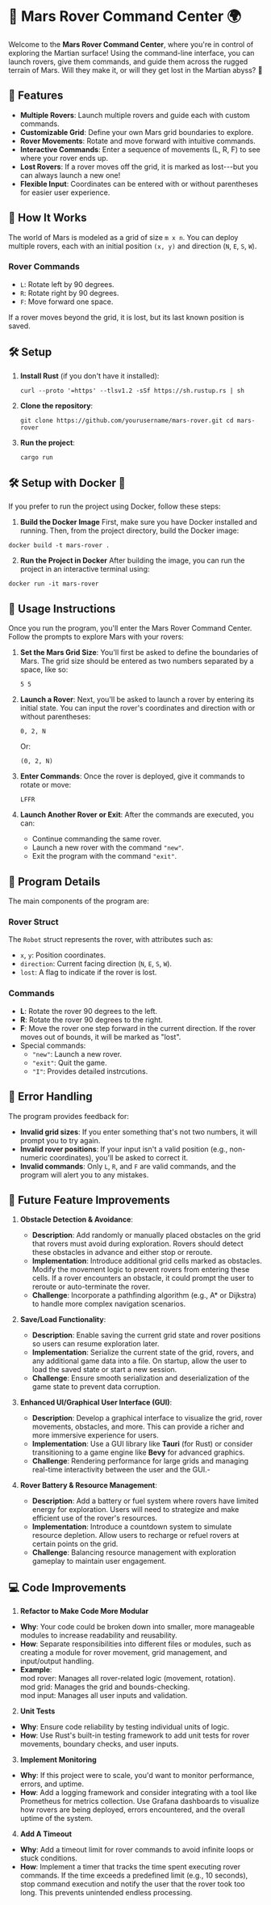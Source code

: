 🚀 Mars Rover Command Center 🌍
===============================

Welcome to the **Mars Rover Command Center**, where you're in control of exploring the Martian surface! Using the command-line interface, you can launch rovers, give them commands, and guide them across the rugged terrain of Mars. Will they make it, or will they get lost in the Martian abyss? 🌌

🌟 Features
-----------

-   **Multiple Rovers**: Launch multiple rovers and guide each with custom commands.
-   **Customizable Grid**: Define your own Mars grid boundaries to explore.
-   **Rover Movements**: Rotate and move forward with intuitive commands.
-   **Interactive Commands**: Enter a sequence of movements (L, R, F) to see where your rover ends up.
-   **Lost Rovers**: If a rover moves off the grid, it is marked as lost---but you can always launch a new one!
-   **Flexible Input**: Coordinates can be entered with or without parentheses for easier user experience.

🚧 How It Works
---------------

The world of Mars is modeled as a grid of size `m x n`. You can deploy multiple rovers, each with an initial position `(x, y)` and direction (`N`, `E`, `S`, `W`).

### Rover Commands

-   `L`: Rotate left by 90 degrees.
-   `R`: Rotate right by 90 degrees.
-   `F`: Move forward one space.

If a rover moves beyond the grid, it is lost, but its last known position is saved.

🛠️ Setup
---------

1.  **Install Rust** (if you don't have it installed):

    `curl --proto '=https' --tlsv1.2 -sSf https://sh.rustup.rs | sh`

2.  **Clone the repository**:

    `git clone https://github.com/yourusername/mars-rover.git
    cd mars-rover`

3.  **Run the project**:

    `cargo run`

  🛠️ Setup with Docker 🐳
 --------------------------
 If you prefer to run the project using Docker, follow these steps:

1. **Build the Docker Image**
First, make sure you have Docker installed and running. Then, from the project directory, build the Docker image:

`docker build -t mars-rover .`

2. **Run the Project in Docker**
After building the image, you can run the project in an interactive terminal using:

`docker run -it mars-rover`

📝 Usage Instructions
---------------------

Once you run the program, you'll enter the Mars Rover Command Center. Follow the prompts to explore Mars with your rovers:

1.  **Set the Mars Grid Size**: You'll first be asked to define the boundaries of Mars. The grid size should be entered as two numbers separated by a space, like so:

    `5 5`

2.  **Launch a Rover**: Next, you'll be asked to launch a rover by entering its initial state. You can input the rover's coordinates and direction with or without parentheses:

    `0, 2, N`

    Or:

    `(0, 2, N)`

3.  **Enter Commands**: Once the rover is deployed, give it commands to rotate or move:

    `LFFR`

4.  **Launch Another Rover or Exit**: After the commands are executed, you can:

    -   Continue commanding the same rover.
    -   Launch a new rover with the command `"new"`.
    -   Exit the program with the command `"exit"`.



🔧 Program Details
------------------

The main components of the program are:

### Rover Struct

The `Robot` struct represents the rover, with attributes such as:

-   `x`, `y`: Position coordinates.
-   `direction`: Current facing direction (`N`, `E`, `S`, `W`).
-   `lost`: A flag to indicate if the rover is lost.

### Commands

-   **L**: Rotate the rover 90 degrees to the left.
-   **R**: Rotate the rover 90 degrees to the right.
-   **F**: Move the rover one step forward in the current direction. If the rover moves out of bounds, it will be marked as "lost".
-   Special commands:
    -   `"new"`: Launch a new rover.
    -   `"exit"`: Quit the game.
    -   `"I"`: Provides detailed instrcutions.


🚨 Error Handling
-----------------

The program provides feedback for:

-   **Invalid grid sizes**: If you enter something that's not two numbers, it will prompt you to try again.
-   **Invalid rover positions**: If your input isn't a valid position (e.g., non-numeric coordinates), you'll be asked to correct it.
-   **Invalid commands**: Only `L`, `R`, and `F` are valid commands, and the program will alert you to any mistakes.

🌟 Future  Feature Improvements
----------------------
1. **Obstacle Detection & Avoidance**:

    -   **Description**: Add randomly or manually placed obstacles on the grid that rovers must avoid during exploration. Rovers should detect these obstacles in advance and either stop or reroute.
    -   **Implementation**: Introduce additional grid cells marked as obstacles. Modify the movement logic to prevent rovers from entering these cells. If a rover encounters an obstacle, it could prompt the user to reroute or auto-terminate the rover.
    -   **Challenge**: Incorporate a pathfinding algorithm (e.g., A* or Dijkstra) to handle more complex navigation scenarios.

    
2. **Save/Load Functionality**:

    -   **Description**: Enable saving the current grid state and rover positions so users can resume exploration later.
    -   **Implementation**: Serialize the current state of the grid, rovers, and any additional game data into a file. On startup, allow the user to load the saved state or start a new session.
    -   **Challenge**: Ensure smooth serialization and deserialization of the game state to prevent data corruption.
    
 3. **Enhanced UI/Graphical User Interface (GUI)**:

    -   **Description**: Develop a graphical interface to visualize the grid, rover movements, obstacles, and more. This can provide a richer and more immersive experience for users.
    -   **Implementation**: Use a GUI library like **Tauri** (for Rust) or consider transitioning to a game engine like **Bevy** for advanced graphics.
    -   **Challenge**: Rendering performance for large grids and managing real-time interactivity between the user and the GUI.-   
    
4. **Rover Battery & Resource Management**:

    -   **Description**: Add a battery or fuel system where rovers have limited energy for exploration. Users will need to strategize and make efficient use of the rover's resources.
    -   **Implementation**: Introduce a countdown system to simulate resource depletion. Allow users to recharge or refuel rovers at certain points on the grid.
    -   **Challenge**: Balancing resource management with exploration gameplay to maintain user engagement.

💻 Code Improvements
------------------

1. **Refactor to Make Code More Modular**

-  **Why**: Your code could be broken down into smaller, more manageable modules to increase readability and reusability.
-  **How**: Separate responsibilities into different files or modules, such as creating a module for rover movement, grid management, and input/output handling.
- **Example**:
<br>mod rover: Manages all rover-related logic (movement, rotation).
<br>mod grid: Manages the grid and bounds-checking.
<br>mod input: Manages all user inputs and validation.

2.  **Unit Tests**

- **Why**: Ensure code reliability by testing individual units of logic.
- **How**: Use Rust's built-in testing framework to add unit tests for rover movements, boundary checks, and user inputs.

3. **Implement Monitoring**

- **Why**: If this project were to scale, you'd want to monitor performance, errors, and uptime.
- **How**: Add a logging framework and consider integrating with a tool like Prometheus for metrics collection.
Use Grafana dashboards to visualize how  rovers are being deployed, errors encountered, and the overall uptime of the system.

4. **Add A Timeout**
- **Why**: Add a timeout limit for rover commands to avoid infinite loops or stuck conditions.
- **How**: Implement a timer that tracks the time spent executing rover commands. If the time exceeds a predefined limit (e.g., 10 seconds), stop command execution and notify the user that the rover took too long. This prevents unintended endless processing.
